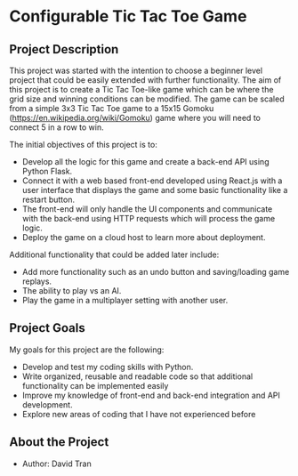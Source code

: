 # Configurable Tic Tac Toe Game
## Project Description
This project was started with the intention to choose a beginner level project that could be easily extended with further functionality. The aim of this project is to create a Tic Tac Toe-like game which can be where the grid size and winning conditions can be modified. The game can be scaled from a simple 3x3 Tic Tac Toe game to a 15x15 Gomoku (https://en.wikipedia.org/wiki/Gomoku) game where you will need to connect 5 in a row to win. 

The initial objectives of this project is to:
- Develop all the logic for this game and create a back-end API using Python Flask.
- Connect it with a web based front-end developed using React.js with a user interface that displays the game and some basic functionality like a restart button.
- The front-end will only handle the UI components and communicate with the back-end using HTTP requests which will process the game logic.
- Deploy the game on a cloud host to learn more about deployment.

Additional functionality that could be added later include:
- Add more functionality such as an undo button and saving/loading game replays.
- The ability to play vs an AI.
- Play the game in a multiplayer setting with another user.

## Project Goals
My goals for this project are the following:
- Develop and test my coding skills with Python.
- Write organized, reusable and readable code so that additional functionality can be implemented easily
- Improve my knowledge of front-end and back-end integration and API development.
- Explore new areas of coding that I have not experienced before

## About the Project
- Author: David Tran
